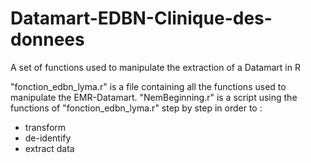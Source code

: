 # Datamart-EDBN-Clinique-des-donnees
A set of functions used to manipulate the extraction of a Datamart in R

"fonction_edbn_lyma.r" is a file containing all the functions used to manipulate the EMR-Datamart.
"NemBeginning.r" is a script using the functions of "fonction_edbn_lyma.r" step by step in order to :
  - transform
  - de-identify
  - extract data
